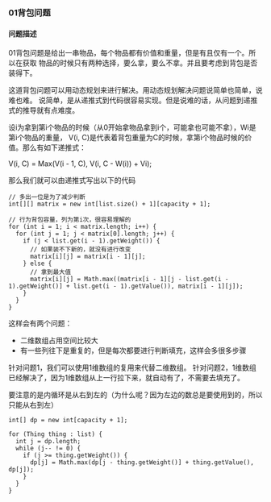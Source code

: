 ### 01背包问题

#### 问题描述
01背包问题是给出一串物品，每个物品都有价值和重量，但是有且仅有一个。所以在获取
物品的时候只有两种选择，要么拿，要么不拿。并且要考虑到背包是否装得下。

这道背包问题可以用动态规划来进行解决。用动态规划解决问题说简单也简单，说难也难。
说简单，是从递推式到代码很容易实现。但是说难的话，从问题到递推式的推导就有点难度。

设i为拿到第i个物品的时候（从0开始拿物品拿到i个，可能拿也可能不拿），Wi是第i个物品的重量，
V(i, C)是代表着背包重量为C的时候，拿第i个物品时候的价值。那么有如下递推式：

V(i, C) = Max(V(i - 1, C), V(i, C - W(i)) + Vi);

那么我们就可以由递推式写出以下的代码

```$xslt
// 多出一位是为了减少判断
int[][] matrix = new int[list.size() + 1][capacity + 1];

// 行为背包容量，列为第i次，很容易理解的
for (int i = 1; i < matrix.length; i++) {
  for (int j = 1; j < matrix[0].length; j++) {
    if (j < list.get(i - 1).getWeight()) {
      // 如果装不下新的，就没有进行改变
      matrix[i][j] = matrix[i - 1][j];
    } else {
      // 拿到最大值
      matrix[i][j] = Math.max((matrix[i - 1][j - list.get(i - 1).getWeight()] + list.get(i - 1).getValue()), matrix[i - 1][j]);
    }
  }
}
```

这样会有两个问题：
- 二维数组占用空间比较大
- 有一些列往下是重复的，但是每次都要进行判断填充，这样会多很多步骤

针对问题1，我们可以使用1维数组的复用来代替二维数组。
针对问题2，1维数组已经解决了，因为1维数组从上一行拉下来，就自动有了，不需要去填充了。

要注意的是内循环是从右到左的（为什么呢？因为左边的数总是要使用到的，所以只能从右到左）

```$xslt
int[] dp = new int[capacity + 1];

for (Thing thing : list) {
  int j = dp.length;
  while (j-- != 0) {
    if (j >= thing.getWeight()) {
      dp[j] = Math.max(dp[j - thing.getWeight()] + thing.getValue(), dp[j]);
    }
  }
}
```